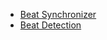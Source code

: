 * [Beat Synchronizer](https://github.com/cfloisand/BeatSynchronizer)
* [Beat Detection](https://github.com/allanpichardo/Unity-Beat-Detection)
